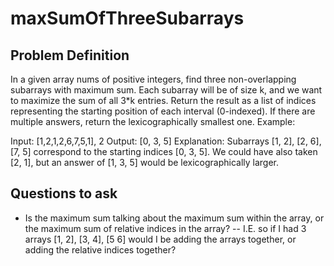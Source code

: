 # maxSumOfThreeSubarrays

## Problem Definition
In a given array nums of positive integers, find three non-overlapping subarrays with maximum sum. Each subarray will be of size k, and we want to maximize the sum of all 3*k entries. Return the result as a list of indices representing the starting position of each interval (0-indexed). If there are multiple answers, return the lexicographically smallest one. Example:

Input: [1,2,1,2,6,7,5,1], 2
Output: [0, 3, 5]
Explanation: Subarrays [1, 2], [2, 6], [7, 5] correspond to the starting indices [0, 3, 5].
We could have also taken [2, 1], but an answer of [1, 3, 5] would be lexicographically larger.

## Questions to ask
- Is the maximum sum talking about the maximum sum within the array, or the maximum sum of relative indices in the array?
-- I.E. so if I had 3 arrays [1, 2], [3, 4], [5 6] would I be adding the arrays together, or adding the relative indices together?
